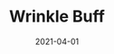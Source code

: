 ---
description: "Pattern%3A%20Wrinkle%20%7C%20Color%3A%20Buff%20%7C%20Width%3A%2054%u201D%20%7C%20Content%3A%20100%25%20Polyester%20%7C%20Abrasion%3A%2080%2C000%20Double%20Rubs%20-%20Wyzenbeek%20Method%20%7C%20Repeat%3A%20N/A%20%7C%20Finish%3A%20Endurepel%20soil%20and%20stain%20finish%20available%20for%2025%20yard%20minimum%20%7C%20Flammability%3A%20NFPA%20260%2C%20UFAC%20Class%201%2C%20CAL%20117%20%7C%20Applications%3A%20Contract%20/%20Hospitality%2C%20Residential%20%7C%20"
tags: 
  - "Lark Fontaine"
  - "Wrinkle"
  - "Textiles"
image_primary: "img/Wrinkle_Buff_large.jpg"
href: "https://www.larkfontaine.com/collections/textiles/products/copy-of-wrinkle-maize"
designer: "Lark Fontaine"
title: "Wrinkle Buff"
category: "Textiles"
subtitle: ""
manufacturer: "Lark Fontaine"
slug: "/manufacturers/lark-fontaine/textiles/lark-fontaine-wrinkle-buff"
date: "2021-04-01"
---